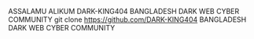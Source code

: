 ASSALAMU ALIKUM
DARK-KING404
BANGLADESH DARK WEB CYBER COMMUNITY 
git clone  https://github.com/DARK-KING404
BANGLADESH DARK WEB CYBER COMMUNITY 
